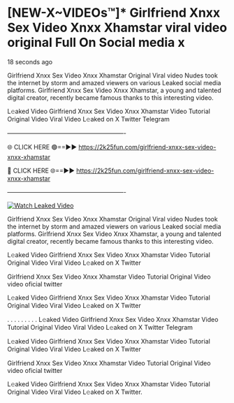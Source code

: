 # [NEW-X~VIDEOs™]* Girlfriend Xnxx Sex Video Xnxx Xhamstar viral video original Full On Social media x

18 seconds ago

Girlfriend Xnxx Sex Video Xnxx Xhamstar Original Viral video Nudes took the internet by storm and amazed viewers on various Leaked social media platforms. Girlfriend Xnxx Sex Video Xnxx Xhamstar, a young and talented digital creator, recently became famous thanks to this interesting video.

L𝚎aked Video Girlfriend Xnxx Sex Video Xnxx Xhamstar Video Tutorial Original Video Viral Video L𝚎aked on X Twitter Telegram

———————————————————-

🌐 CLICK HERE 🟢==►► https://2k25fun.com/girlfriend-xnxx-sex-video-xnxx-xhamstar

🔴 CLICK HERE 🌐==►► https://2k25fun.com/girlfriend-xnxx-sex-video-xnxx-xhamstar

———————————————————-

[![Watch Leaked Video](https://miro.medium.com/v2/resize:fit:828/format:webp/1*cilzJN44JGOrTw9NJCrNHA.gif "Watch Leaked Video")](https://2k25fun.com/girlfriend-xnxx-sex-video-xnxx-xhamstar)

Girlfriend Xnxx Sex Video Xnxx Xhamstar Original Viral video Nudes took the internet by storm and amazed viewers on various Leaked social media platforms. Girlfriend Xnxx Sex Video Xnxx Xhamstar, a young and talented digital creator, recently became famous thanks to this interesting video.

L𝚎aked Video Girlfriend Xnxx Sex Video Xnxx Xhamstar Video Tutorial Original Video Viral Video L𝚎aked on X Twitter

Girlfriend Xnxx Sex Video Xnxx Xhamstar Video Tutorial Original Video video oficial twitter

L𝚎aked Video Girlfriend Xnxx Sex Video Xnxx Xhamstar Video Tutorial Original Video Viral Video L𝚎aked on X Twitter

. . . . . . . . . L𝚎aked Video Girlfriend Xnxx Sex Video Xnxx Xhamstar Video Tutorial Original Video Viral Video L𝚎aked on X Twitter Telegram

L𝚎aked Video Girlfriend Xnxx Sex Video Xnxx Xhamstar Video Tutorial Original Video Viral Video L𝚎aked on X Twitter

Girlfriend Xnxx Sex Video Xnxx Xhamstar Video Tutorial Original Video video oficial twitter

L𝚎aked Video Girlfriend Xnxx Sex Video Xnxx Xhamstar Video Tutorial Original Video Viral Video L𝚎aked on X Twitter.